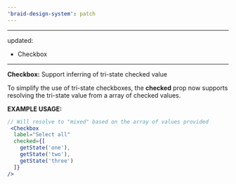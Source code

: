 ```yaml
---
'braid-design-system': patch
---
```


---
updated:
  - Checkbox
---

**Checkbox:** Support inferring of tri-state checked value

To simplify the use of tri-state checkboxes, the **checked** prop now supports resolving the tri-state value from a array of checked values.

**EXAMPLE USAGE:**
```jsx
// Will resolve to "mixed" based on the array of values provided
 <Checkbox
  label="Select all"
  checked={[
    getState('one'),
    getState('two'),
    getState('three')
  ]}
/>
```
